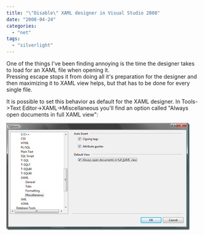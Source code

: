 ```yaml
---
title: "\"Disable\" XAML designer in Visual Studio 2008"
date: "2008-04-24"
categories: 
  - "net"
tags: 
  - "silverlight"
---
```


One of the things I've been finding annoying is the time the designer takes to load for an XAML file when opening it.  
Pressing escape stops it from doing all it's preparation for the designer and then maximizing it to XAML view helps, but that has to be done for every single file.

It is possible to set this behavior as default for the XAML designer. In Tools->Text Editor->XAML->Miscellaneous you'll find an option called "Always open documents in full XAML view":

[![image](images/disablexamldesignerinvisualstudio2008_118f4_image_thumb.png)](http://localhost:8080/wp-content/2012/07/DisableXAMLdesignerinVisualStudio2008_118F4_image_2.png)
